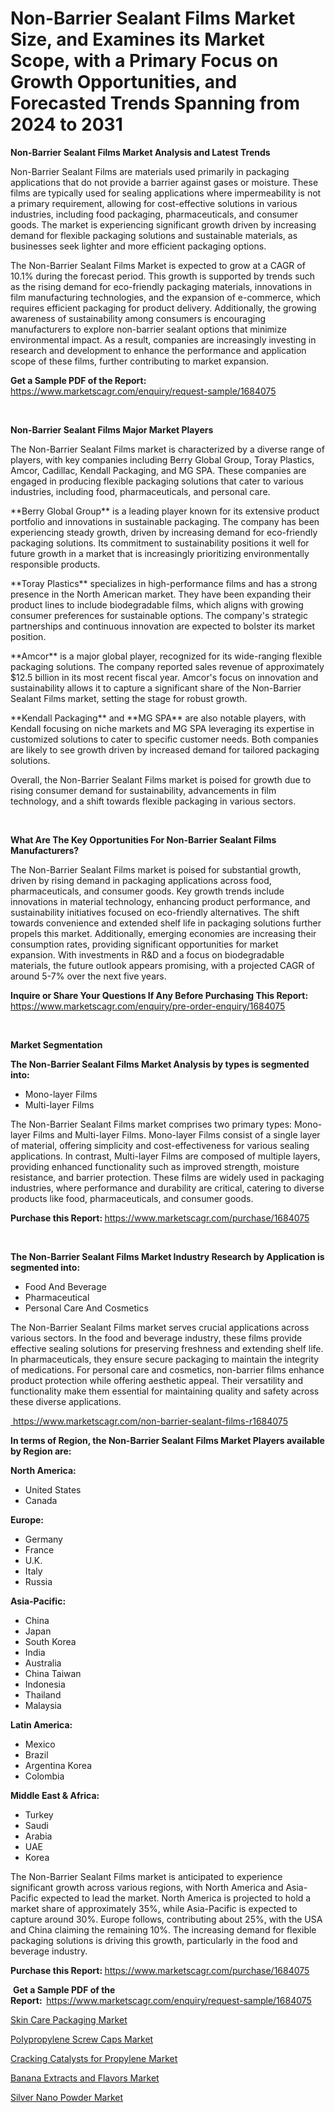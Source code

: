 <p><h1>Non-Barrier Sealant Films Market Size, and Examines its Market Scope, with a Primary Focus on Growth Opportunities, and Forecasted Trends Spanning from 2024 to 2031</h1></p><p><strong>Non-Barrier Sealant Films Market Analysis and Latest Trends</strong></p>
<p><p>Non-Barrier Sealant Films are materials used primarily in packaging applications that do not provide a barrier against gases or moisture. These films are typically used for sealing applications where impermeability is not a primary requirement, allowing for cost-effective solutions in various industries, including food packaging, pharmaceuticals, and consumer goods. The market is experiencing significant growth driven by increasing demand for flexible packaging solutions and sustainable materials, as businesses seek lighter and more efficient packaging options.</p><p>The Non-Barrier Sealant Films Market is expected to grow at a CAGR of 10.1% during the forecast period. This growth is supported by trends such as the rising demand for eco-friendly packaging materials, innovations in film manufacturing technologies, and the expansion of e-commerce, which requires efficient packaging for product delivery. Additionally, the growing awareness of sustainability among consumers is encouraging manufacturers to explore non-barrier sealant options that minimize environmental impact. As a result, companies are increasingly investing in research and development to enhance the performance and application scope of these films, further contributing to market expansion.</p></p>
<p><strong>Get a Sample PDF of the Report:&nbsp;</strong> <a href="https://www.marketscagr.com/enquiry/request-sample/1684075?utm_campaign=1411&utm_medium=2&utm_source=Github&utm_content=ia&utm_term=15102024&utm_id=non-barrier-sealant-films">https://www.marketscagr.com/enquiry/request-sample/1684075</a></p>
<p>&nbsp;</p>
<p><strong>Non-Barrier Sealant Films Major Market Players</strong></p>
<p><p>The Non-Barrier Sealant Films market is characterized by a diverse range of players, with key companies including Berry Global Group, Toray Plastics, Amcor, Cadillac, Kendall Packaging, and MG SPA. These companies are engaged in producing flexible packaging solutions that cater to various industries, including food, pharmaceuticals, and personal care.</p><p>**Berry Global Group** is a leading player known for its extensive product portfolio and innovations in sustainable packaging. The company has been experiencing steady growth, driven by increasing demand for eco-friendly packaging solutions. Its commitment to sustainability positions it well for future growth in a market that is increasingly prioritizing environmentally responsible products.</p><p>**Toray Plastics** specializes in high-performance films and has a strong presence in the North American market. They have been expanding their product lines to include biodegradable films, which aligns with growing consumer preferences for sustainable options. The company's strategic partnerships and continuous innovation are expected to bolster its market position.</p><p>**Amcor** is a major global player, recognized for its wide-ranging flexible packaging solutions. The company reported sales revenue of approximately $12.5 billion in its most recent fiscal year. Amcor's focus on innovation and sustainability allows it to capture a significant share of the Non-Barrier Sealant Films market, setting the stage for robust growth.</p><p>**Kendall Packaging** and **MG SPA** are also notable players, with Kendall focusing on niche markets and MG SPA leveraging its expertise in customized solutions to cater to specific customer needs. Both companies are likely to see growth driven by increased demand for tailored packaging solutions.</p><p>Overall, the Non-Barrier Sealant Films market is poised for growth due to rising consumer demand for sustainability, advancements in film technology, and a shift towards flexible packaging in various sectors.</p></p>
<p>&nbsp;</p>
<p><strong>What Are The Key Opportunities For Non-Barrier Sealant Films Manufacturers?</strong></p>
<p><p>The Non-Barrier Sealant Films market is poised for substantial growth, driven by rising demand in packaging applications across food, pharmaceuticals, and consumer goods. Key growth trends include innovations in material technology, enhancing product performance, and sustainability initiatives focused on eco-friendly alternatives. The shift towards convenience and extended shelf life in packaging solutions further propels this market. Additionally, emerging economies are increasing their consumption rates, providing significant opportunities for market expansion. With investments in R&D and a focus on biodegradable materials, the future outlook appears promising, with a projected CAGR of around 5-7% over the next five years.</p></p>
<p><strong>Inquire or Share Your Questions If Any Before Purchasing This Report:</strong> <a href="https://www.marketscagr.com/enquiry/pre-order-enquiry/1684075?utm_campaign=1411&utm_medium=2&utm_source=Github&utm_content=ia&utm_term=15102024&utm_id=non-barrier-sealant-films">https://www.marketscagr.com/enquiry/pre-order-enquiry/1684075</a></p>
<p>&nbsp;</p>
<p><strong>Market Segmentation</strong></p>
<p><strong>The Non-Barrier Sealant Films Market Analysis by types is segmented into:</strong></p>
<p><ul><li>Mono-layer Films</li><li>Multi-layer Films</li></ul></p>
<p><p>The Non-Barrier Sealant Films market comprises two primary types: Mono-layer Films and Multi-layer Films. Mono-layer Films consist of a single layer of material, offering simplicity and cost-effectiveness for various sealing applications. In contrast, Multi-layer Films are composed of multiple layers, providing enhanced functionality such as improved strength, moisture resistance, and barrier protection. These films are widely used in packaging industries, where performance and durability are critical, catering to diverse products like food, pharmaceuticals, and consumer goods.</p></p>
<p><strong>Purchase this Report:&nbsp;</strong><a href="https://www.marketscagr.com/purchase/1684075?utm_campaign=1411&utm_medium=2&utm_source=Github&utm_content=ia&utm_term=15102024&utm_id=non-barrier-sealant-films">https://www.marketscagr.com/purchase/1684075</a></p>
<p>&nbsp;</p>
<p><strong>The Non-Barrier Sealant Films Market Industry Research by Application is segmented into:</strong></p>
<p><ul><li>Food And Beverage</li><li>Pharmaceutical</li><li>Personal Care And Cosmetics</li></ul></p>
<p><p>The Non-Barrier Sealant Films market serves crucial applications across various sectors. In the food and beverage industry, these films provide effective sealing solutions for preserving freshness and extending shelf life. In pharmaceuticals, they ensure secure packaging to maintain the integrity of medications. For personal care and cosmetics, non-barrier films enhance product protection while offering aesthetic appeal. Their versatility and functionality make them essential for maintaining quality and safety across these diverse applications.</p></p>
<p><a href="https://www.marketscagr.com/non-barrier-sealant-films-r1684075?utm_campaign=1411&utm_medium=2&utm_source=Github&utm_content=ia&utm_term=15102024&utm_id=non-barrier-sealant-films">&nbsp;https://www.marketscagr.com/non-barrier-sealant-films-r1684075</a></p>
<p><strong>In terms of Region, the Non-Barrier Sealant Films Market Players available by Region are:</strong></p>
<p>
    <p> <strong> North America: </strong>
        <ul>
            <li>United States</li>
            <li>Canada</li>
        </ul>
        </p> 
    <p> <strong> Europe: </strong>
        <ul>
            <li>Germany</li>
            <li>France</li>
            <li>U.K.</li>
            <li>Italy</li>
            <li>Russia</li>
        </ul>
        </p> 
    <p> <strong> Asia-Pacific: </strong>
        <ul>
            <li>China</li>
            <li>Japan</li>
            <li>South Korea</li>
            <li>India</li>
            <li>Australia</li>
            <li>China Taiwan</li>
            <li>Indonesia</li>
            <li>Thailand</li>
            <li>Malaysia</li>
        </ul>
        </p> 
    <p> <strong> Latin America: </strong>
        <ul>
            <li>Mexico</li>
            <li>Brazil</li>
            <li>Argentina Korea</li>
            <li>Colombia</li>
        </ul>
        </p> 
    <p> <strong> Middle East & Africa: </strong>
        <ul>
            <li>Turkey</li>
            <li>Saudi</li>
            <li>Arabia</li>
            <li>UAE</li>
            <li>Korea</li>
        </ul>
    </p>
    </p>
<p><p>The Non-Barrier Sealant Films market is anticipated to experience significant growth across various regions, with North America and Asia-Pacific expected to lead the market. North America is projected to hold a market share of approximately 35%, while Asia-Pacific is expected to capture around 30%. Europe follows, contributing about 25%, with the USA and China claiming the remaining 10%. The increasing demand for flexible packaging solutions is driving this growth, particularly in the food and beverage industry.</p></p>
<p><strong>Purchase this Report: </strong><a href="https://www.marketscagr.com/purchase/1684075?utm_campaign=1411&utm_medium=2&utm_source=Github&utm_content=ia&utm_term=15102024&utm_id=non-barrier-sealant-films">https://www.marketscagr.com/purchase/1684075</a></p>
<p>&nbsp;<strong>Get a Sample PDF of the Report:&nbsp;&nbsp;</strong><a href="https://www.marketscagr.com/enquiry/request-sample/1684075?utm_campaign=1411&utm_medium=2&utm_source=Github&utm_content=ia&utm_term=15102024&utm_id=non-barrier-sealant-films">https://www.marketscagr.com/enquiry/request-sample/1684075</a></p>
<p><strong></strong></p>
<p><p><a href="https://github.com/BryceTownsendr/Market-Research-Report-List-6/blob/main/skin-care-packaging-market.md?utm_campaign=1411&utm_medium=2&utm_source=Github&utm_content=ia&utm_term=15102024&utm_id=non-barrier-sealant-films">Skin Care Packaging Market</a></p><p><a href="https://github.com/malika4dt4reta/Market-Research-Report-List-1/blob/main/polypropylene-screw-caps-market.md?utm_campaign=1411&utm_medium=2&utm_source=Github&utm_content=ia&utm_term=15102024&utm_id=non-barrier-sealant-films">Polypropylene Screw Caps Market</a></p><p><a href="https://www.linkedin.com/pulse/cracking-catalysts-propylene-market-opportunities-emerging-global-lpkpf?utm_campaign=1411&utm_medium=2&utm_source=Github&utm_content=ia&utm_term=15102024&utm_id=non-barrier-sealant-films">Cracking Catalysts for Propylene Market</a></p><p><a href="https://www.linkedin.com/pulse/banana-extracts-flavors-market-trends-strategic-insights-2024-8f0nf?utm_campaign=1411&utm_medium=2&utm_source=Github&utm_content=ia&utm_term=15102024&utm_id=non-barrier-sealant-films">Banana Extracts and Flavors Market</a></p><p><a href="https://www.linkedin.com/pulse/comprehensive-silver-nano-powder-market-report-regional-analysis-8ssdf?utm_campaign=1411&utm_medium=2&utm_source=Github&utm_content=ia&utm_term=15102024&utm_id=non-barrier-sealant-films">Silver Nano Powder Market</a></p></p>